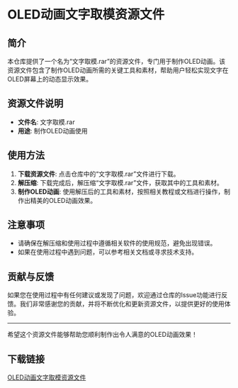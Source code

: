 # OLED动画文字取模资源文件

## 简介

本仓库提供了一个名为“文字取模.rar”的资源文件，专门用于制作OLED动画。该资源文件包含了制作OLED动画所需的关键工具和素材，帮助用户轻松实现文字在OLED屏幕上的动态显示效果。

## 资源文件说明

- **文件名**: 文字取模.rar
- **用途**: 制作OLED动画使用

## 使用方法

1. **下载资源文件**: 点击仓库中的“文字取模.rar”文件进行下载。
2. **解压缩**: 下载完成后，解压缩“文字取模.rar”文件，获取其中的工具和素材。
3. **制作OLED动画**: 使用解压后的工具和素材，按照相关教程或文档进行操作，制作出精美的OLED动画效果。

## 注意事项

- 请确保在解压缩和使用过程中遵循相关软件的使用规范，避免出现错误。
- 如果在使用过程中遇到问题，可以参考相关文档或寻求技术支持。

## 贡献与反馈

如果您在使用过程中有任何建议或发现了问题，欢迎通过仓库的Issue功能进行反馈。我们非常感谢您的贡献，并将不断优化和更新资源文件，以提供更好的使用体验。

---

希望这个资源文件能够帮助您顺利制作出令人满意的OLED动画效果！

## 下载链接

[OLED动画文字取模资源文件](https://pan.quark.cn/s/98d67c4c476a)